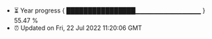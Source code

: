 - ⏳ Year progress { ████████████████▁▁▁▁▁▁▁▁▁▁▁▁▁▁ } 55.47 %
- ⏰ Updated on Fri, 22 Jul 2022 11:20:06 GMT

